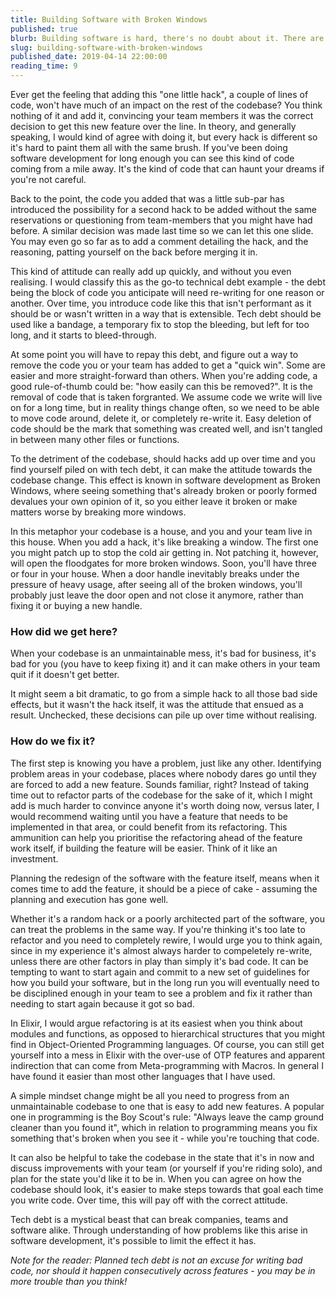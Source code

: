 ```yaml
---
title: Building Software with Broken Windows 
published: true
blurb: Building software is hard, there's no doubt about it. There are ways we can make it easier to write code in teams with large codebases.
slug: building-software-with-broken-windows
published_date: 2019-04-14 22:00:00
reading_time: 9 
---
```


Ever get the feeling that adding this "one little hack", a couple of lines of code, won't have much of an impact on the rest of the codebase? You think nothing of it and add it, convincing your team members it was the correct decision to get this new feature over the line. In theory, and generally speaking, I would kind of agree with doing it, but every hack is different so it's hard to paint them all with the same brush. If you've been doing software development for long enough you can see this kind of code coming from a mile away. It's the kind of code that can haunt your dreams if you're not careful.

Back to the point, the code you added that was a little sub-par has introduced the possibility for a second hack to be added without the same reservations or questioning from team-members that you might have had before. A similar decision was made last time so we can let this one slide. You may even go so far as to add a comment detailing the hack, and the reasoning, patting yourself on the back before merging it in.

This kind of attitude can really add up quickly, and without you even realising. I would classify this as the go-to technical debt example - the debt being the block of code you anticipate will need re-writing for one reason or another. Over time, you introduce code like this that isn't performant as it should be or wasn't written in a way that is extensible. Tech debt should be used like a bandage, a temporary fix to stop the bleeding, but left for too long, and it starts to bleed-through.

At some point you will have to repay this debt, and figure out a way to remove the code you or your team has added to get a "quick win". Some are easier and more straight-forward than others. When you're adding code, a good rule-of-thumb could be: "how easily can this be removed?". It is the removal of code that is taken forgranted. We assume code we write will live on for a long time, but in reality things change often, so we need to be able to move code around, delete it, or completely re-write it. Easy deletion of code should be the mark that something was created well, and isn't tangled in between many other files or functions.

To the detriment of the codebase, should hacks add up over time and you find yourself piled on with tech debt, it can make the attitude towards the codebase change. This effect is known in software development as Broken Windows, where seeing something that's already broken or poorly formed devalues your own opinion of it, so you either leave it broken or make matters worse by breaking more windows.

In this metaphor your codebase is a house, and you and your team live in this house. When you add a hack, it's like breaking a window. The first one you might patch up to stop the cold air getting in. Not patching it, however, will open the floodgates for more broken windows. Soon, you'll have three or four in your house. When a door handle inevitably breaks under the pressure of heavy usage, after seeing all of the broken windows, you'll probably just leave the door open and not close it anymore, rather than fixing it or buying a new handle. 

### How did we get here?
When your codebase is an unmaintainable mess, it's bad for business, it's bad for you (you have to keep fixing it) and it can make others in your team quit if it doesn't get better.

It might seem a bit dramatic, to go from a simple hack to all those bad side effects, but it wasn't the hack itself, it was the attitude that ensued as a result.
Unchecked, these decisions can pile up over time without realising.

### How do we fix it?
The first step is knowing you have a problem, just like any other. Identifying problem areas in your codebase, places where nobody dares go until they are forced to add a new feature. Sounds familiar, right?
Instead of taking time out to refactor parts of the codebase for the sake of it, which I might add is much harder to convince anyone it's worth doing now, versus later, I would recommend waiting until you have a feature that needs to be implemented in that area, or could benefit from its refactoring. This ammunition can help you prioritise the refactoring ahead of the feature work itself, if building the feature will be easier. Think of it like an investment.

Planning the redesign of the software with the feature itself, means when it comes time to add the feature, it should be a piece of cake - assuming the planning and execution has gone well.

Whether it's a random hack or a poorly architected part of the software, you can treat the problems in the same way. 
If you're thinking it's too late to refactor and you need to completely rewire, I would urge you to think again, since in my experience it's almost always harder to compeletely re-write, unless there are other factors in play than simply it's bad code.
It can be tempting to want to start again and commit to a new set of guidelines for how you build your software, but in the long run you will eventually need to be disciplined enough in your team to see a problem and fix it rather than needing to start again because it got so bad.

In Elixir, I would argue refactoring is at its easiest when you think about modules and functions, as opposed to hierarchical structures that you might find in Object-Oriented Programming languages. Of course, you can still get yourself into a mess in Elixir with the over-use of OTP features and apparent indirection that can come from Meta-programming with Macros.
In general I have found it easier than most other languages that I have used.

A simple mindset change might be all you need to progress from an unmaintainable codebase to one that is easy to add new features. A popular one in programming is the Boy Scout's rule: "Always leave the camp ground cleaner than you found it", which in relation to programming means you fix something that's broken when you see it - while you're touching that code.

It can also be helpful to take the codebase in the state that it's in now and discuss improvements with your team (or yourself if you're riding solo), and plan for the state you'd like it to be in. When you can agree on how the codebase should look, it's easier to make steps towards that goal each time you write code. Over time, this will pay off with the correct attitude.

Tech debt is a mystical beast that can break companies, teams and software alike. Through understanding of how problems like this arise in software development, it's possible to limit the effect it has.

*Note for the reader: Planned tech debt is not an excuse for writing bad code, nor should it happen consecutively across features - you may be in more trouble than you think!*

